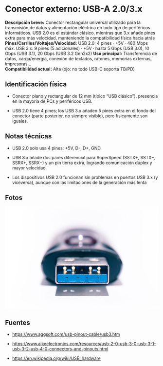 # Conector externo: USB-A 2.0/3.x

**Descripción breve:** Conector rectangular universal utilizado para la transmisión de datos y alimentación eléctrica en todo tipo de periféricos informáticos. USB 2.0 es el estándar clásico, mientras que 3.x añade pines extra para más velocidad, manteniendo la compatibilidad física hacia atrás  
**Pines/Carriles/Voltajes/Velocidad:** USB 2.0: 4 pines · +5V · 480 Mbps máx.
USB 3.x: 9 pines (5 adicionales) · +5V · hasta 5 Gbps (USB 3.0), 10 Gbps (USB 3.1), 20 Gbps (USB 3.2 Gen2x2)
**Uso principal:**  Transferencia de datos, carga/energía, conexión de teclados, ratones, memorias externas, impresoras…    
**Compatibilidad actual:** Alta (ojo: no todo USB-C soporta TB/PD)

## Identificación física
- Conector plano y rectangular de 12 mm (típico “USB clásico”), presencia en la mayoría de PCs y periféricos USB.

- USB 2.0 tiene 4 pines; los USB 3.x añaden 5 pines extra en el fondo del conector (parte posterior, no siempre visible), pero físicamente son iguales.

## Notas técnicas
- USB 2.0 solo usa 4 pines: +5V, D-, D+, GND.

- USB 3.x añade dos pares diferencial para SuperSpeed (SSTX+, SSTX−, SSRX+, SSRX−) y un pin tierra extra, logrando comunicación dúplex y mayor velocidad.

- Los dispositivos USB 2.0 funcionan sin problemas en puertos USB 3.x (y viceversa), aunque con las limitaciones de la generación más lenta
## Fotos
![USB-A 2.0/3.x](../../../assets/img/20-conectores_externos/usb_a_2.0_3.0.jpg "USB-A 2.0/3.x")

## Fuentes
- https://www.aggsoft.com/usb-pinout-cable/usb3.htm

- https://www.aikeelectronics.com/resources/usb-2-0-usb-3-0-usb-3-1-usb-3-2-usb-4-0-connectors-and-pinouts.html

- https://en.wikipedia.org/wiki/USB_hardware